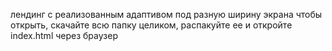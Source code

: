 лендинг с реализованным адаптивом под разную ширину экрана
чтобы открыть, скачайте всю папку целиком, распакуйте ее и откройте index.html через браузер
